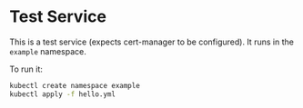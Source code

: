 # Test Service

This is a test service (expects cert-manager to be configured).
It runs in the `example` namespace.

To run it:

```bash
kubectl create namespace example
kubectl apply -f hello.yml
```